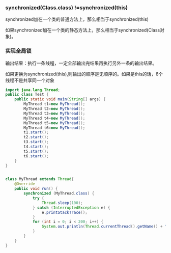 ### synchronized(Class.class) !=synchronized(this)

synchronized加在一个类的普通方法上，那么相当于synchronized(this)

如果synchronized加在一个类的静态方法上，那么相当于synchronized(Class对象)。

### 实现全局锁

输出结果：执行一条线程，一定全部输出完结果再执行另外一条的输出结果。

如果更换为synchronized(this),则输出的顺序是无顺序的。如果是this的话，6个线程不是共享同一个对象

```java
import java.lang.Thread;
public class Test {
    public static void main(String[] args) {
        MyThread t1=new MyThread();
        MyThread t2=new MyThread();
        MyThread t3=new MyThread();
        MyThread t4=new MyThread();
        MyThread t5=new MyThread();
        MyThread t6=new MyThread();
        t1.start();
        t2.start();
        t3.start();
        t4.start();
        t5.start();
        t6.start();
    }
}


class MyThread extends Thread{
    @Override
    public void run() {
        synchronized (MyThread.class) {
            try {
                Thread.sleep(100);
            } catch (InterruptedException e) {
                e.printStackTrace();
            }
            for (int i = 0; i < 200; i++) {
                System.out.println(Thread.currentThread().getName() + "==" + i);
            }
        }
    }
}
```

### 
### 
### 
### 
### 
### 
### 
### 
### 


























